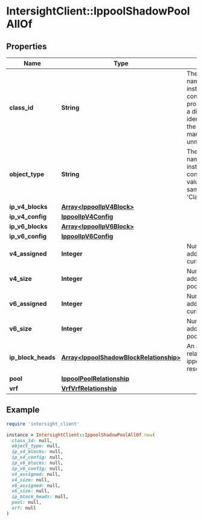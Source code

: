 # IntersightClient::IppoolShadowPoolAllOf

## Properties

| Name | Type | Description | Notes |
| ---- | ---- | ----------- | ----- |
| **class_id** | **String** | The fully-qualified name of the instantiated, concrete type. This property is used as a discriminator to identify the type of the payload when marshaling and unmarshaling data. | [default to &#39;ippool.ShadowPool&#39;] |
| **object_type** | **String** | The fully-qualified name of the instantiated, concrete type. The value should be the same as the &#39;ClassId&#39; property. | [default to &#39;ippool.ShadowPool&#39;] |
| **ip_v4_blocks** | [**Array&lt;IppoolIpV4Block&gt;**](IppoolIpV4Block.md) |  | [optional] |
| **ip_v4_config** | [**IppoolIpV4Config**](IppoolIpV4Config.md) |  | [optional] |
| **ip_v6_blocks** | [**Array&lt;IppoolIpV6Block&gt;**](IppoolIpV6Block.md) |  | [optional] |
| **ip_v6_config** | [**IppoolIpV6Config**](IppoolIpV6Config.md) |  | [optional] |
| **v4_assigned** | **Integer** | Number of IPv4 addresses currently in use. | [optional][readonly] |
| **v4_size** | **Integer** | Number of IPv4 addresses in this pool. | [optional][readonly] |
| **v6_assigned** | **Integer** | Number of IPv6 addresses currently in use. | [optional][readonly] |
| **v6_size** | **Integer** | Number of IPv6 addresses in this pool. | [optional][readonly] |
| **ip_block_heads** | [**Array&lt;IppoolShadowBlockRelationship&gt;**](IppoolShadowBlockRelationship.md) | An array of relationships to ippoolShadowBlock resources. | [optional][readonly] |
| **pool** | [**IppoolPoolRelationship**](IppoolPoolRelationship.md) |  | [optional] |
| **vrf** | [**VrfVrfRelationship**](VrfVrfRelationship.md) |  | [optional] |

## Example

```ruby
require 'intersight_client'

instance = IntersightClient::IppoolShadowPoolAllOf.new(
  class_id: null,
  object_type: null,
  ip_v4_blocks: null,
  ip_v4_config: null,
  ip_v6_blocks: null,
  ip_v6_config: null,
  v4_assigned: null,
  v4_size: null,
  v6_assigned: null,
  v6_size: null,
  ip_block_heads: null,
  pool: null,
  vrf: null
)
```

